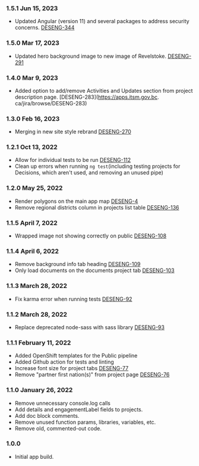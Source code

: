 ### 1.5.1 Jun 15, 2023
* Updated Angular (version 11) and several packages to address security concerns. [DESENG-344](https://apps.itsm.gov.bc.ca/jira/browse/DESENG-344)

### 1.5.0 Mar 17, 2023
* Updated hero background image to new image of Revelstoke. [DESENG-291](https://apps.itsm.gov.bc.ca/jira/browse/DESENG-291)

### 1.4.0 Mar 9, 2023
* Added option to add/remove Activities and Updates section from project description page. [DESENG-283](https://apps.itsm.gov.bc.
ca/jira/browse/DESENG-283)

### 1.3.0 Feb 16, 2023
* Merging in new site style rebrand [DESENG-270](https://apps.itsm.gov.bc.ca/jira/browse/DESENG-270)

### 1.2.1 Oct 13, 2022
* Allow for individual tests to be run [DESENG-112](https://apps.itsm.gov.bc.ca/jira/browse/DESENG-112)
* Clean up errors when running `ng test`(including testing projects for Decisions, which aren't used, and removing an unused pipe)

### 1.2.0 May 25, 2022
* Render polygons on the main app map [DESENG-4](https://apps.itsm.gov.bc.ca/jira/browse/DESENG-4)
* Remove regional districts column in projects list table [DESENG-136](https://apps.itsm.gov.bc.ca/jira/browse/DESENG-136)

### 1.1.5 April 7, 2022
* Wrapped image not showing correctly on public [DESENG-108](https://apps.itsm.gov.bc.ca/jira/browse/DESENG-108)

### 1.1.4 April 6, 2022
* Remove background info tab heading [DESENG-109](https://apps.itsm.gov.bc.ca/jira/browse/DESENG-109)
* Only load documents on the documents project tab [DESENG-103](https://apps.itsm.gov.bc.ca/jira/browse/DESENG-103)

### 1.1.3 March 28, 2022
* Fix karma error when running tests [DESENG-92](https://apps.itsm.gov.bc.ca/jira/browse/DESENG-92)

### 1.1.2 March 28, 2022
* Replace deprecated node-sass with sass library [DESENG-93](https://apps.itsm.gov.bc.ca/jira/browse/DESENG-93)

### 1.1.1 February 11, 2022
* Added OpenShift templates for the Public pipeline
* Added Github action for tests and linting
* Increase font size for project tabs [DESENG-77](https://apps.itsm.gov.bc.ca/jira/browse/DESENG-77)
* Remove "partner first nation(s)" from project page [DESENG-76](https://apps.itsm.gov.bc.ca/jira/browse/DESENG-76)

### 1.1.0 January 26, 2022
* Remove unnecessary console.log calls
* Add details and engagementLabel fields to projects.
* Add doc block comments.
* Remove unused function params, libraries, variables, etc.
* Remove old, commented-out code.

### 1.0.0 
* Initial app build.
